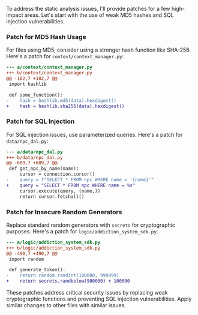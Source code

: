 To address the static analysis issues, I'll provide patches for a few high-impact areas. Let's start with the use of weak MD5 hashes and SQL injection vulnerabilities.

### Patch for MD5 Hash Usage

For files using MD5, consider using a stronger hash function like SHA-256. Here's a patch for `context/context_manager.py`:

```diff
--- a/context/context_manager.py
+++ b/context/context_manager.py
@@ -102,7 +102,7 @@
 import hashlib

 def some_function():
-    hash = hashlib.md5(data).hexdigest()
+    hash = hashlib.sha256(data).hexdigest()
```

### Patch for SQL Injection

For SQL injection issues, use parameterized queries. Here's a patch for `data/npc_dal.py`:

```diff
--- a/data/npc_dal.py
+++ b/data/npc_dal.py
@@ -609,7 +609,7 @@
 def get_npc_by_name(name):
     cursor = connection.cursor()
-    query = f"SELECT * FROM npc WHERE name = '{name}'"
+    query = "SELECT * FROM npc WHERE name = %s"
     cursor.execute(query, (name,))
     return cursor.fetchall()
```

### Patch for Insecure Random Generators

Replace standard random generators with `secrets` for cryptographic purposes. Here's a patch for `logic/addiction_system_sdk.py`:

```diff
--- a/logic/addiction_system_sdk.py
+++ b/logic/addiction_system_sdk.py
@@ -490,7 +490,7 @@
 import random

 def generate_token():
-    return random.randint(100000, 999999)
+    return secrets.randbelow(900000) + 100000
```

These patches address critical security issues by replacing weak cryptographic functions and preventing SQL injection vulnerabilities. Apply similar changes to other files with similar issues.
